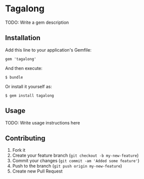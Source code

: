 # Tagalong

TODO: Write a gem description

## Installation

Add this line to your application's Gemfile:

    gem 'tagalong'

And then execute:

    $ bundle

Or install it yourself as:

    $ gem install tagalong

## Usage

TODO: Write usage instructions here

## Contributing

1. Fork it
2. Create your feature branch (`git checkout -b my-new-feature`)
3. Commit your changes (`git commit -am 'Added some feature'`)
4. Push to the branch (`git push origin my-new-feature`)
5. Create new Pull Request
